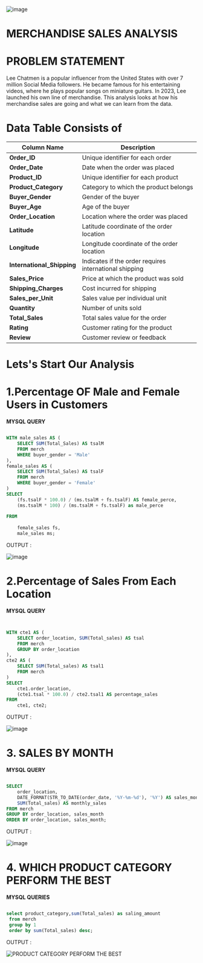 ![image](https://github.com/user-attachments/assets/56a53dfe-dcff-499b-aaa2-cc325f090823)


# MERCHANDISE SALES ANALYSIS 

# PROBLEM STATEMENT

Lee Chatmen is a popular influencer from the United States with over 7 million Social Media followers. He became famous for his entertaining videos, where he plays popular songs on miniature guitars. In 2023, Lee launched his own line of merchandise. This analysis looks at how his merchandise sales are going and what we can learn from the data.




# Data Table Consists of

| Column Name             | Description |
|-------------------------|-------------|
| **Order_ID**             | Unique identifier for each order |
| **Order_Date**           | Date when the order was placed |
| **Product_ID**           | Unique identifier for each product |
| **Product_Category**     | Category to which the product belongs |
| **Buyer_Gender**         | Gender of the buyer |
| **Buyer_Age**            | Age of the buyer |
| **Order_Location**       | Location where the order was placed |
| **Latitude**             | Latitude coordinate of the order location |
| **Longitude**            | Longitude coordinate of the order location |
| **International_Shipping** | Indicates if the order requires international shipping |
| **Sales_Price**          | Price at which the product was sold |
| **Shipping_Charges**     | Cost incurred for shipping |
| **Sales_per_Unit**       | Sales value per individual unit |
| **Quantity**             | Number of units sold |
| **Total_Sales**          | Total sales value for the order |
| **Rating**               | Customer rating for the product |
| **Review**               | Customer review or feedback |









# Lets's Start Our Analysis 


# 1.Percentage OF Male and Female Users in Customers

**MYSQL QUERY**

```sql

WITH male_sales AS (
    SELECT SUM(Total_Sales) AS tsalM
    FROM merch
    WHERE buyer_gender = 'Male'
),
female_sales AS (
    SELECT SUM(Total_Sales) AS tsalF
    FROM merch
    WHERE buyer_gender = 'Female'
)
SELECT 
    (fs.tsalF * 100.0) / (ms.tsalM + fs.tsalF) AS female_perce,
    (ms.tsalM * 100) / (ms.tsalM + fs.tsalF) as male_perce
    
FROM 
    
    female_sales fs,
    male_sales ms;

```

OUTPUT : 

![image](https://github.com/user-attachments/assets/ee45f997-d3be-4b7a-800b-e3034ee0acbe)


# 2.Percentage of Sales From Each Location 

**MYSQL QUERY**


```sql 


WITH cte1 AS (
    SELECT order_location, SUM(Total_sales) AS tsal
    FROM merch
    GROUP BY order_location
),
cte2 AS (
    SELECT SUM(Total_sales) AS tsal1
    FROM merch
)
SELECT 
    cte1.order_location,
    (cte1.tsal * 100.0) / cte2.tsal1 AS percentage_sales
FROM 
    cte1, cte2;

```

OUTPUT :

![image](https://github.com/user-attachments/assets/6eca5dad-2154-4d8d-9188-e5eba7e10efa)




# 3. SALES BY MONTH 

**MYSQL QUERY**


```sql 

SELECT 
    order_location,
    DATE_FORMAT(STR_TO_DATE(order_date, '%Y-%m-%d'), '%Y') AS sales_month,
    SUM(Total_sales) AS monthly_sales
FROM merch
GROUP BY order_location, sales_month
ORDER BY order_location, sales_month;

```

OUTPUT :

![image](https://miro.medium.com/v2/resize:fit:462/format:webp/1*VINUCedKJLU8ZUas0wokyg.png)




# 4. WHICH PRODUCT CATEGORY PERFORM THE BEST


**MYSQL QUERIES**

```sql 

select product_category,sum(Total_sales) as saling_amount
 from merch
 group by 1
 order by sum(Total_sales) desc;

```

OUTPUT :

![PRODUCT CATEGORY PERFORM THE BEST](https://miro.medium.com/v2/resize:fit:562/format:webp/1*-RDezWoGpmHsuO5zc9TJ7Q.png)


































